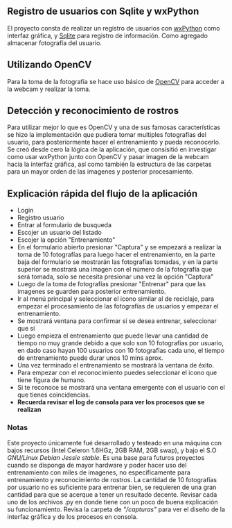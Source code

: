 ## Registro de usuarios con Sqlite y wxPython

El proyecto consta de realizar un registro de usuarios con [wxPython](https://wxpython.org) como interfaz gráfica, y [Sqlite](https://www.sqlite.org/) para registro de información. Como agregado almacenar fotografía del usuario.

## Utilizando OpenCV
Para la toma de la fotografía se hace uso básico de [OpenCV](https://opencv.org/) para acceder a la webcam y realizar la toma.

## Detección y reconocimiento de rostros
Para utilizar mejor lo que es OpenCV y una de sus famosas características se hizo la implementación que pudiera tomar multiples fotografías del usuario, para posteriormente hacer el entrenamiento y pueda reconocerlo. Se creó desde cero la lógica de la aplicación, que consisitió en investigar como usar wxPython junto con OpenCV y pasar imagen de la webcam hacia la interfaz gráfica, así como también la estructura de las carpetas para un mayor orden de las imagenes y posterior procesamiento.

## Explicación rápida del flujo de la aplicación
- Login
- Registro usuario
- Entrar al formulario de busqueda
- Escojer un usuario del listado
- Escojer la opción "Entrenamiento"
- En el formulario abierto presionar "Captura" y se empezará a realizar la toma de 10 fotografías para luego hacer el entrenamiento, en la parte baja del formulario se mostrarán las fotografías tomadas, y en la parte superior se mostrará una imagen con el número de la fotografía que será tomada, solo se necesita presionar una vez la opción "Captura"
- Luego de la toma de fotografías presionar "Entrenar" para que las imagenes se guarden para posterior entrenamiento.
- Ir al menú principal y seleccionar el icono similar al de reciclaje, para empezar el procesamiento de las fotografías de usuarios y empezar el entrenamiento.
- Se mostrará ventana para confirmar si se desea entrenar, seleccionar que sí
- Luego empieza el entrenamiento que puede llevar una cantidad de tiempo no muy grande debido a que solo son 10 fotografías por usuario, en dado caso hayan 100 usuarios con 10 fotografías cada uno, el tiempo de entrenamiento puede durar unos 10 mins aprox.
- Una vez terminado el entrenamiento se mostrará la ventana de éxito.
- Para empezar con el reconocimiento puedes seleccionar el icono que tiene figura de humano.
- Si te reconoce se mostrará una ventana emergente con el usuario con el que tienes coincidencias.
- **Recuerda revisar el log de consola para ver los procesos que se realizan**


### Notas
Este proyecto únicamente fué desarrollado y testeado en una máquina con bajos recursos (Intel Celeron 1.6HGz, 2GB RAM, 2GB swap), y bajo el S.O _GNU/Linux Debian Jessie stable_. Es una base para futuros proyectos cuando se disponga de mayor hardware y poder hacer uso del entrenamiento con miles de imagenes, no específicamente para entrenamiento y reconocimiento de rostros. La cantidad de 10 fotografías por usuario no es suficiente para entrenar bien, se requieren de una gran cantidad para que se acerque a tener un resultado decente. Revisar cada uno de los archivos .py en donde tiene con un poco de buena explicación su funcionamiento. Revisa la carpeta de _"/capturas"_ para ver el diseño de la interfaz gráfica y de los procesos en consola.
